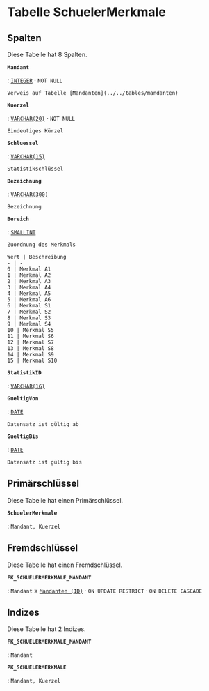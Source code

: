 # Tabelle **SchuelerMerkmale**

## Spalten

Diese Tabelle hat 8 Spalten.

**`Mandant`**

:   [`INTEGER`](https://firebirdsql.org/file/documentation/html/en/refdocs/fblangref40/firebird-40-language-reference.html#fblangref40-datatypes-inttypes) · `NOT NULL`

    Verweis auf Tabelle [Mandanten](../../tables/mandanten)

**`Kuerzel`**

:   [`VARCHAR(20)`](https://firebirdsql.org/file/documentation/html/en/refdocs/fblangref40/firebird-40-language-reference.html#fblangref40-datatypes-chartypes) · `NOT NULL`

    Eindeutiges Kürzel

**`Schluessel`**

:   [`VARCHAR(15)`](https://firebirdsql.org/file/documentation/html/en/refdocs/fblangref40/firebird-40-language-reference.html#fblangref40-datatypes-chartypes)

    Statistikschlüssel

**`Bezeichnung`**

:   [`VARCHAR(300)`](https://firebirdsql.org/file/documentation/html/en/refdocs/fblangref40/firebird-40-language-reference.html#fblangref40-datatypes-chartypes)

    Bezeichnung

**`Bereich`**

:   [`SMALLINT`](https://firebirdsql.org/file/documentation/html/en/refdocs/fblangref40/firebird-40-language-reference.html#fblangref40-datatypes-inttypes)

    Zuordnung des Merkmals

    Wert | Beschreibung
    - | -
    0 | Merkmal A1
    1 | Merkmal A2
    2 | Merkmal A3
    3 | Merkmal A4
    4 | Merkmal A5
    5 | Merkmal A6
    6 | Merkmal S1
    7 | Merkmal S2
    8 | Merkmal S3
    9 | Merkmal S4
    10 | Merkmal S5
    11 | Merkmal S6
    12 | Merkmal S7
    13 | Merkmal S8
    14 | Merkmal S9
    15 | Merkmal S10

**`StatistikID`**

:   [`VARCHAR(16)`](https://firebirdsql.org/file/documentation/html/en/refdocs/fblangref40/firebird-40-language-reference.html#fblangref40-datatypes-chartypes)

**`GueltigVon`**

:   [`DATE`](https://firebirdsql.org/file/documentation/html/en/refdocs/fblangref40/firebird-40-language-reference.html#fblangref40-datatypes-datetime)

    Datensatz ist gültig ab

**`GueltigBis`**

:   [`DATE`](https://firebirdsql.org/file/documentation/html/en/refdocs/fblangref40/firebird-40-language-reference.html#fblangref40-datatypes-datetime)

    Datensatz ist gültig bis

## Primärschlüssel

Diese Tabelle hat einen Primärschlüssel.

**`SchuelerMerkmale`**

:   `Mandant, Kuerzel`

## Fremdschlüssel

Diese Tabelle hat einen Fremdschlüssel.

**`FK_SCHUELERMERKMALE_MANDANT`**

:   `Mandant` » [`Mandanten (ID)`](../../tables/mandanten) · `ON UPDATE RESTRICT` · `ON DELETE CASCADE`

## Indizes

Diese Tabelle hat 2 Indizes.

**`FK_SCHUELERMERKMALE_MANDANT`**

:   `Mandant`

**`PK_SCHUELERMERKMALE`**

:   `Mandant, Kuerzel`
